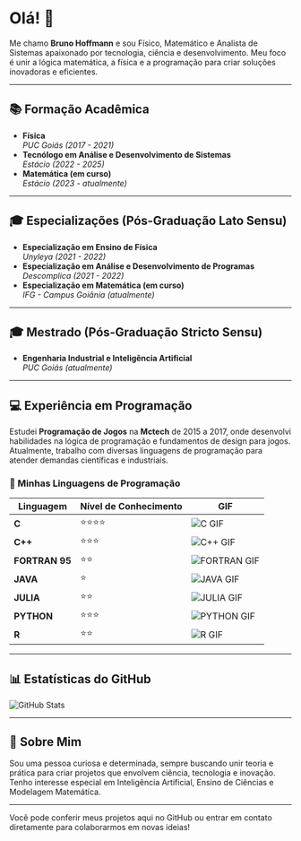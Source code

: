 # Olá! 👋
Me chamo **Bruno Hoffmann** e sou Físico, Matemático e Analista de Sistemas apaixonado por tecnologia, ciência e desenvolvimento. Meu foco é unir a lógica matemática, a física e a programação para criar soluções inovadoras e eficientes.

---

## 📚 Formação Acadêmica
- **Física**  
  *PUC Goiás (2017 - 2021)*  
- **Tecnólogo em Análise e Desenvolvimento de Sistemas**  
  *Estácio (2022 - 2025)*  
- **Matemática (em curso)**  
  *Estácio (2023 - atualmente)*  

---

## 🎓 Especializações (Pós-Graduação Lato Sensu)
- **Especialização em Ensino de Física**  
  *Unyleya (2021 - 2022)*  
- **Especialização em Análise e Desenvolvimento de Programas**  
  *Descomplica (2021 - 2022)*  
- **Especialização em Matemática (em curso)**  
  *IFG - Campus Goiânia (atualmente)*  

---

## 🎓 Mestrado (Pós-Graduação Stricto Sensu)
- **Engenharia Industrial e Inteligência Artificial**  
  *PUC Goiás (atualmente)*  

---

## 💻 Experiência em Programação
Estudei **Programação de Jogos** na **Mctech** de 2015 a 2017, onde desenvolvi habilidades na lógica de programação e fundamentos de design para jogos. Atualmente, trabalho com diversas linguagens de programação para atender demandas científicas e industriais.

### 🌟 Minhas Linguagens de Programação
| Linguagem  | Nível de Conhecimento | GIF |
|------------|-----------------------|-----|
| **C**      | ⭐⭐⭐⭐                | ![C GIF](https://media.giphy.com/media/3o6ZtboHvHVRqg8Da0/giphy.gif) |
| **C++**    | ⭐⭐⭐                  | ![C++ GIF](https://media.giphy.com/media/l0MywXgEuGfC7wp9u/giphy.gif) |
| **FORTRAN 95** | ⭐⭐               | ![FORTRAN GIF](https://media.giphy.com/media/10vxdPZrLa9iQA/giphy.gif) |
| **JAVA**   | ⭐                    | ![JAVA GIF](https://media.giphy.com/media/26u4s3ld0Cmfvc71u/giphy.gif) |
| **JULIA**  | ⭐⭐                   | ![JULIA GIF](https://media.giphy.com/media/7kVQndPaUgZpS/giphy.gif) |
| **PYTHON** | ⭐⭐⭐                  | ![PYTHON GIF](https://media.giphy.com/media/xT9DPz2y1PItYxqAqg/giphy.gif) |
| **R**      | ⭐⭐                   | ![R GIF](https://media.giphy.com/media/2a71dEIHwVsXuoZC4J/giphy.gif) |

---

## 📊 Estatísticas do GitHub
![GitHub Stats](https://github-readme-stats.vercel.app/api?username=hoffmann-code&show_icons=true&theme=radical)

---

## 🌌 Sobre Mim
Sou uma pessoa curiosa e determinada, sempre buscando unir teoria e prática para criar projetos que envolvem ciência, tecnologia e inovação. Tenho interesse especial em Inteligência Artificial, Ensino de Ciências e Modelagem Matemática.

---

Você pode conferir meus projetos aqui no GitHub ou entrar em contato diretamente para colaborarmos em novas ideias!
